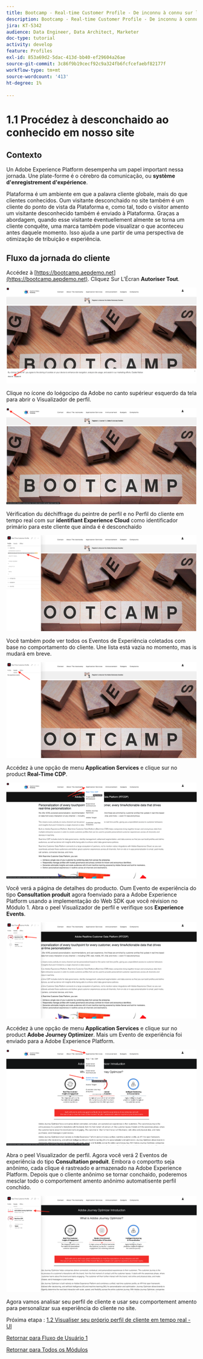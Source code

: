 ```yaml
---
title: Bootcamp - Real-time Customer Profile - De inconnu à connu sur le site - Brésil
description: Bootcamp - Real-time Customer Profile - De inconnu à connu sur le site - Brésil
jira: KT-5342
audience: Data Engineer, Data Architect, Marketer
doc-type: tutorial
activity: develop
feature: Profiles
exl-id: 853a69d2-5dac-413d-bb40-ef29604a26ae
source-git-commit: 3c86f9b19cecf92c9a324fb6fcfcefaebf82177f
workflow-type: tm+mt
source-wordcount: '413'
ht-degree: 1%

---
```


# 1.1 Procédez à desconchaido ao conhecido em nosso site

## Contexto

Un Adobe Experience Platform desempenha um papel important nessa jornada. Une plate-forme é o cérebro da comunicação, ou **système d&#39;enregistrement d&#39;expérience**.

Plataforma é um ambiente em que a palavra cliente globale, mais do que clientes conhecidos. Oum visitante desconchaido no site também é um cliente do ponto de vista da Plataforma e, como tal, todo o visitor amento um visitante desconhecido também é enviado à Plataforma. Graças a abordagem, quando esse visitante éventuellement almente se torna um cliente conquête, uma marca também pode visualizar o que aconteceu antes daquele momento. Isso ajuda a une partir de uma perspectiva de otimização de tribuição e experiência.

## Fluxo da jornada do cliente

Accédez à [https://bootcamp.aepdemo.net](https://bootcamp.aepdemo.net). Cliquez Sur L’Écran **Autoriser Tout**.

![DSN](./images/web8.png)

Clique no ícone do loégocipo da Adobe no canto supérieur esquerdo da tela para abrir o Visualizador de perfil.

![Démonstration](./images/pv1.png)

Vérification du déchiffrage du peintre de perfil e no Perfil do cliente em tempo real com sur **identifiant Experience Cloud** como identificador primário para este cliente que ainda é é desconchaido

![Démonstration](./images/pv2.png)

Você também pode ver todos os Eventos de Experiência coletados com base no comportamento do cliente. Une lista está vazia no momento, mas is mudará em breve.

![Démonstration](./images/pv3.png)

Accédez à une opção de menu **Application Services** e clique sur no product **Real-Time CDP**.

![Démonstration](./images/pv4.png)

Você verá a página de detalhes do producto. Oum Evento de experiência do tipo **Consultation produit** agora foenviado para a Adobe Experience Platform usando a implementação do Web SDK que você révision no Módulo 1. Abra o peel Visualizador de perfil e verifique sos **Experience Events**.

![Démonstration](./images/pv5.png)

Accédez à une opção de menu **Application Services** e clique sur no product **Adobe Journey Optimizer**. Mais um Evento de experiência foi enviado para a Adobe Experience Platform.

![Démonstration](./images/pv7.png)

Abra o peel Visualizador de perfil. Agora você verá 2 Eventos de experiência do tipo **Consultation produit**. Embora o comportto seja anônimo, cada clique é rastreado e armazenado na Adobe Experience Platform. Depois que o cliente anônimo se tornar conchaido, poderemos mesclar todo o comportement amento anônimo automatisente perfil conchido.

![Démonstration](./images/pv8.png)

Agora vamos analisar seu perfil de cliente e usar seu comportement amento para personalizar sua experiência do cliente no site.

Próxima etapa : [1.2 Visualiser seu próprio perfil de cliente em tempo real - UI](./ex2.md)

[Retornar para Fluxo de Usuário 1](./uc1.md)

[Retornar para Todos os Módulos](../../overview.md)
